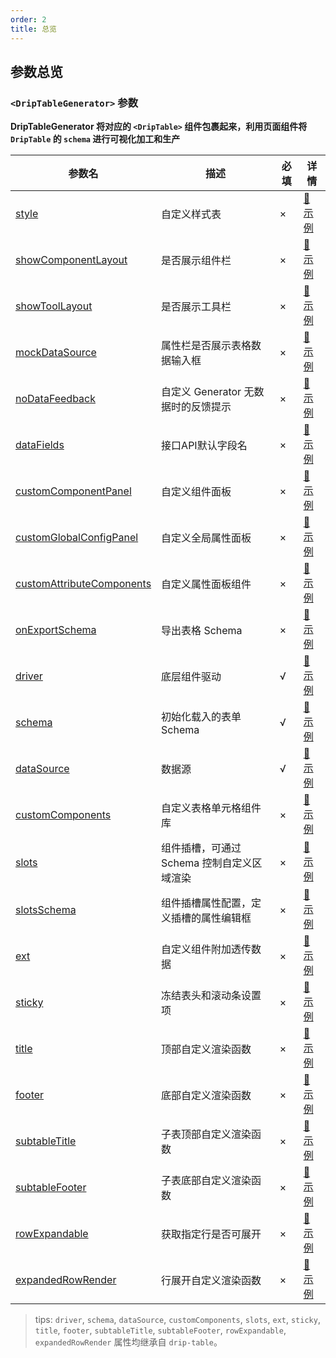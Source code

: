 ```yaml
---
order: 2
title: 总览
---
```


## 参数总览

### `<DripTableGenerator>` 参数

**DripTableGenerator 将对应的 `<DripTable>` 组件包裹起来，利用页面组件将 `DripTable` 的 `schema` 进行可视化加工和生产**

| 参数名 | 描述 | 必填 | 详情 |
| ----- | ---- | ---- | ---- |
| [style](/drip-table/props/style) | 自定义样式表 | × | [🔗 示例](/drip-table/props/style) |
| [showComponentLayout](/drip-table-generator/props/show-component-layout) | 是否展示组件栏 | × | [🔗 示例](/drip-table-generator/props/show-component-layout) |
| [showToolLayout](/drip-table-generator/props/show-tool-layout) | 是否展示工具栏 | × | [🔗 示例](/drip-table-generator/props/show-tool-layout) |
| [mockDataSource](/drip-table-generator/props/mock-data-source) | 属性栏是否展示表格数据输入框 | × | [🔗 示例](/drip-table-generator/props/mock-data-source) |
| [noDataFeedback](/drip-table-generator/props/no-data-feedback) | 自定义 Generator 无数据时的反馈提示 | × | [🔗 示例](/drip-table-generator/props/no-data-feedback) |
| [dataFields](/drip-table-generator/props/data-fields) | 接口API默认字段名 | × | [🔗 示例](/drip-table-generator/props/data-fields) |
| [customComponentPanel](/drip-table-generator/props/custom-component-panel) | 自定义组件面板 | × | [🔗 示例](/drip-table-generator/props/custom-component-panel) |
| [customGlobalConfigPanel](/drip-table-generator/props/custom-global-config-panel) | 自定义全局属性面板 | × | [🔗 示例](/drip-table-generator/props/custom-global-config-panel) |
| [customAttributeComponents](/drip-table-generator/props/custom-attribute-components) | 自定义属性面板组件 | × | [🔗 示例](/drip-table-generator/props/custom-attribute-components) |
| [onExportSchema](/drip-table-generator/props/on-export-schema) | 导出表格 Schema | × | [🔗 示例](/drip-table-generator/props/on-export-schema) |
| [driver](/drip-table/props/driver) | 底层组件驱动 | √ | [🔗 示例](/drip-table/props/driver) |
| [schema](/drip-table/props/schema) | 初始化载入的表单 Schema | √ | [🔗 示例](/drip-table/props/schema) |
| [dataSource](/drip-table/props/data-source) | 数据源 | √ | [🔗 示例](/drip-table/props/data-source) |
| [customComponents](/drip-table/props/components) | 自定义表格单元格组件库 | × | [🔗 示例](/drip-table/props/components) |
| [slots](/drip-table/props/slots) | 组件插槽，可通过 Schema 控制自定义区域渲染 | × | [🔗 示例](/drip-table/props/slots) |
| [slotsSchema](/drip-table-generator/props/slots-schema) | 组件插槽属性配置，定义插槽的属性编辑框 | × | [🔗 示例](/drip-table-generator/props/slots-schema) |
| [ext](/drip-table/props/ext) | 自定义组件附加透传数据 | × | [🔗 示例](/drip-table/props/ext) |
| [sticky](/drip-table/props/sticky) | 冻结表头和滚动条设置项 | × | [🔗 示例](/drip-table/props/sticky) |
| [title](/drip-table/props/title) | 顶部自定义渲染函数 | × | [🔗 示例](/drip-table/props/title) |
| [footer](/drip-table/props/footer) | 底部自定义渲染函数 | × | [🔗 示例](/drip-table/props/footer) |
| [subtableTitle](/drip-table/props/subtable-title) | 子表顶部自定义渲染函数 | × | [🔗 示例](/drip-table/props/subtable-title) |
| [subtableFooter](/drip-table/props/subtable-footer) | 子表底部自定义渲染函数 | × | [🔗 示例](/drip-table/props/subtable-footer) |
| [rowExpandable](/drip-table/props/row-expandable) | 获取指定行是否可展开 | × | [🔗 示例](/drip-table/props/row-expandable) |
| [expandedRowRender](/drip-table/props/expanded-row-render) | 行展开自定义渲染函数 | × | [🔗 示例](/drip-table/props/expanded-row-render) |

> tips: `driver`, `schema`, `dataSource`, `customComponents`, `slots`, `ext`, `sticky`, `title`, `footer`, `subtableTitle`, `subtableFooter`, `rowExpandable`, `expandedRowRender` 属性均继承自 `drip-table`。
